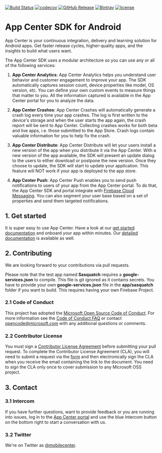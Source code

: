 [![Build Status](https://www.bitrise.io/app/78891228f9c6e6dc.svg?token=KQ6kVAci490XBjulCcQuGQ&branch=develop)](https://www.bitrise.io/app/78891228f9c6e6dc)
[![codecov](https://codecov.io/gh/Microsoft/mobile-center-sdk-android/branch/develop/graph/badge.svg?token=YwMZRPnYK3)](https://codecov.io/gh/Microsoft/mobile-center-sdk-android)
[![GitHub Release](https://img.shields.io/github/release/Microsoft/mobile-center-sdk-android.svg)](https://github.com/Microsoft/mobile-center-sdk-android/releases/latest)
[![Bintray](https://api.bintray.com/packages/mobile-center/mobile-center/mobile-center/images/download.svg)](https://bintray.com/mobile-center/mobile-center)
[![license](https://img.shields.io/badge/license-MIT%20License-00AAAA.svg)](https://github.com/Microsoft/mobile-center-sdk-android/blob/master/license.txt)

# App Center SDK for Android

App Center is your continuous integration, delivery and learning solution for Android apps.
Get faster release cycles, higher-quality apps, and the insights to build what users want.

The App Center SDK uses a modular architecture so you can use any or all of the following services:

1. **App Center Analytics**: App Center Analytics helps you understand user behavior and customer engagement to improve your app. The SDK automatically captures session count, device properties like model, OS version, etc. You can define your own custom events to measure things that matter to you. All the information captured is available in the App Center portal for you to analyze the data.

2. **App Center Crashes**: App Center Crashes will automatically generate a crash log every time your app crashes. The log is first written to the device's storage and when the user starts the app again, the crash report will be sent to App Center. Collecting crashes works for both beta and live apps, i.e. those submitted to the App Store. Crash logs contain valuable information for you to help fix the crash.

3. **App Center Distribute**: App Center Distribute will let your users install a new version of the app when you distribute it via the App Center. With a new version of the app available, the SDK will present an update dialog to the users to either download or postpone the new version. Once they choose to update, the SDK will start to update your application. This feature will NOT work if your app is deployed to the app store.

4. **App Center Push**: App Center Push enables you to send push notifications to users of your app from the App Center portal. To do that, the App Center SDK and portal integrate with [Firebase Cloud Messaging](https://firebase.google.com/docs/cloud-messaging/). You can also segment your user base based on a set of properties and send them targeted notifications.

## 1. Get started
It is super easy to use App Center. Have a look at our [get started documentation](https://docs.microsoft.com/en-us/mobile-center/sdk/getting-started/android) and onboard your app within minutes. Our [detailed documentation](https://docs.microsoft.com/en-us/mobile-center/sdk/) is available as well.

## 2. Contributing

We are looking forward to your contributions via pull requests.

Please note that the test app named **Sasquatch** requires a **google-services.json** to compile. This file is git ignored as it contains secrets. You have to provide your own **google-services.json** file in the **app/sasquatch** folder if you want to build. This requires having your own Firebase Project.

### 2.1 Code of Conduct

This project has adopted the [Microsoft Open Source Code of Conduct](https://opensource.microsoft.com/codeofconduct/). For more information see the [Code of Conduct FAQ](https://opensource.microsoft.com/codeofconduct/faq/) or contact [opencode@microsoft.com](mailto:opencode@microsoft.com) with any additional questions or comments.

### 2.2 Contributor License

You must sign a [Contributor License Agreement](https://cla.microsoft.com/) before submitting your pull request. To complete the Contributor License Agreement (CLA), you will need to submit a request via the [form](https://cla.microsoft.com/) and then electronically sign the CLA when you receive the email containing the link to the document. You need to sign the CLA only once to cover submission to any Microsoft OSS project. 

## 3. Contact

### 3.1 Intercom

If you have further questions, want to provide feedback or you are running into issues, log in to the [App Center portal](https://appcenter.ms) and use the blue Intercom button on the bottom right to start a conversation with us.

### 3.2 Twitter
We're on Twitter as [@mobilecenter](https://www.twitter.com/mobilecenter).
